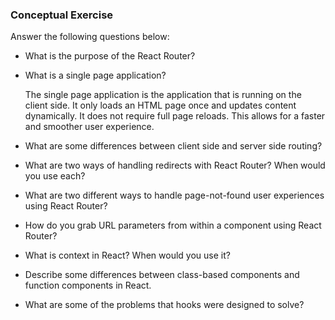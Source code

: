 ### Conceptual Exercise

Answer the following questions below:

- What is the purpose of the React Router?

- What is a single page application?

  The single page application is the application that is running on the client side. It only loads an HTML page once and updates content dynamically. It does not require full page reloads. This allows for a faster and smoother user experience.

- What are some differences between client side and server side routing?



- What are two ways of handling redirects with React Router? When would you use each?



- What are two different ways to handle page-not-found user experiences using React Router? 

- How do you grab URL parameters from within a component using React Router?

- What is context in React? When would you use it?

- Describe some differences between class-based components and function
  components in React.

- What are some of the problems that hooks were designed to solve?
